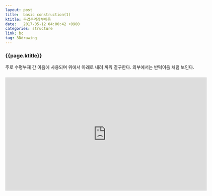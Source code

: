 ```yaml
---
layout: post
title:  basic construction(1)
ktitle: 두겹주먹장부이음
date:   2017-05-12 04:00:42 +0900
categories: structure
link: bc
tag: 3Ddrawing
---
```


<div style="width:900px; margin:0px auto">

<h3>
	{{page.ktitle}}
</h3>

<p style="line-height: 160%">주로 수평부재 간 이음에 사용되며 위에서 아래로 내려 끼워 결구한다. 외부에서는 반턱이음
처럼 보인다.</p>	
</div>	

<div style="text-align:center; margin:20px 0px 30px 0px; display: block;">
<iframe width="640" height="360" src="https://www.youtube.com/embed/5T3RbYmJH5w?autoplay=1&rel=0" frameborder="0" gesture="media" allow="encrypted-media" allowfullscreen></iframe>
</div>
